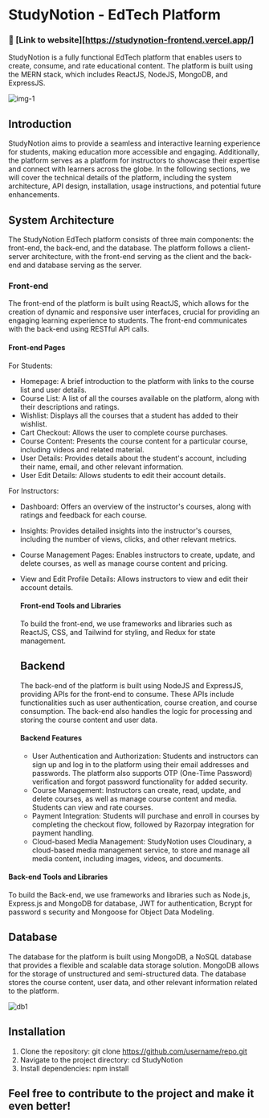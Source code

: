 # StudyNotion - EdTech Platform
### 🚀 [Link to website][https://studynotion-frontend.vercel.app/]
StudyNotion is a fully functional EdTech platform that enables users to create, consume, and rate educational content. The platform is built using the MERN stack, which includes ReactJS, NodeJS, MongoDB, and ExpressJS.

![img-1](https://github.com/user-attachments/assets/5501613e-8d72-4c70-98c2-dd82b4c9c953)
## Introduction
StudyNotion aims to provide a seamless and interactive learning experience for students, making education more accessible and engaging. Additionally, the platform serves as a platform for instructors to showcase their expertise and connect with learners across the globe.
In the following sections, we will cover the technical details of the platform, including the system architecture, API design, installation, usage instructions, and potential future enhancements.

## System Architecture
The StudyNotion EdTech platform consists of three main components: the front-end, the back-end, and the database. The platform follows a client-server architecture, with the front-end serving as the client and the back-end and database serving as the server.

### Front-end
The front-end of the platform is built using ReactJS, which allows for the creation of dynamic and responsive user interfaces, crucial for providing an engaging learning experience to students. The front-end communicates with the back-end using RESTful API calls.

#### Front-end Pages 
For Students: 
* Homepage: A brief introduction to the platform with links to the course list and 
  user details.
* Course List: A list of all the courses available on the platform, along with their 
  descriptions and ratings.
* Wishlist: Displays all the courses that a student has added to their wishlist.
* Cart Checkout: Allows the user to complete course purchases.
* Course Content: Presents the course content for a particular course, including 
  videos and related material.
* User Details: Provides details about the student's account, including their name, 
  email, and other relevant information.
* User Edit Details: Allows students to edit their account details.
  
For Instructors:
* Dashboard: Offers an overview of the instructor's courses, along with ratings and 
  feedback for each course.
* Insights: Provides detailed insights into the instructor's courses, including the 
  number of views, clicks, and other relevant metrics.
* Course Management Pages: Enables instructors to create, update, and delete 
  courses, as well as manage course content and pricing.
* View and Edit Profile Details: Allows instructors to view and edit their account 
  details.

  #### Front-end Tools and Libraries
  To build the front-end, we use frameworks and libraries such as ReactJS, CSS, and 
  Tailwind for styling, and Redux for state management.

  ## Backend
  The back-end of the platform is built using NodeJS and ExpressJS, providing APIs 
  for the front-end to consume. These APIs include functionalities such as user 
  authentication, course creation, and course consumption. The back-end also handles 
  the logic for processing and storing the course content and user data.

  #### Backend Features
  * User Authentication and Authorization: Students and instructors can sign up and 
    log in to the platform using their email addresses and passwords. The platform 
    also supports OTP (One-Time Password) verification and forgot password 
    functionality for added security.
  * Course Management: Instructors can create, read, update, and delete courses, as 
    well as manage course content and media. Students can view and rate courses.
  * Payment Integration: Students will purchase and enroll in courses by completing 
    the checkout flow, followed by Razorpay integration for payment handling.
  * Cloud-based Media Management: StudyNotion uses Cloudinary, a cloud-based media 
    management service, to store and manage all media content, including images, 
    videos, and documents.

 #### Back-end Tools and Libraries
  To build the Back-end, we use frameworks and libraries such as Node.js, 
  Express.js and MongoDB for database, JWT for authentication, Bcrypt for password s 
  security and Mongoose for Object Data Modeling.

  ## Database
  The database for the platform is built using MongoDB, a NoSQL database that 
  provides a flexible and scalable data storage solution. MongoDB allows for the 
  storage of unstructured and semi-structured data. The database stores the course 
  content, user data, and other relevant information related to the platform.

  
  ![db1](https://github.com/user-attachments/assets/f94ae6d4-6a5f-4587-be83-3cc936f1a531)

  ## Installation
  1. Clone the repository: git clone https://github.com/username/repo.git
  2. Navigate to the project directory: cd StudyNotion
  3. Install dependencies: npm install
 
## Feel free to contribute to the project and make it even better!

